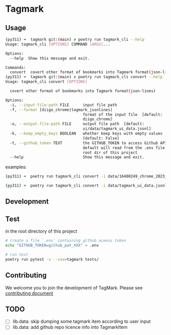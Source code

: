 # Tagmark

## Usage

```bash
(py311) ➜  tagmark git:(main) ✗ poetry run tagmark_cli --help                                      
Usage: tagmark_cli [OPTIONS] COMMAND [ARGS]...

Options:
  --help  Show this message and exit.

Commands:
  convert  covert other format of bookmarks into Tagmark format(json-lines)
(py311) ➜  tagmark git:(main) ✗ poetry run tagmark_cli convert --help
Usage: tagmark_cli convert [OPTIONS]

  covert other format of bookmarks into Tagmark format(json-lines)

Options:
  -i, --input-file-path FILE      input file path
  -f, --format [diigo_chrome|tagmark_jsonlines]
                                  format of the input file  [default:
                                  diigo_chrome]
  -o, --output-file-path FILE     output file path  [default:
                                  ui/data/tagmark_ui_data.jsonl]
  -k, --keep_empty_keys BOOLEAN   whether keep keys with empty values
                                  [default: False]
  -t, --github_token TEXT         the GITHUB_TOKEN to access Github API,
                                  default will read from the .env file of the
                                  root dir of this project
  --help                          Show this message and exit.
```

examples:

```bash
(py311) ➜  poetry run tagmark_cli convert -i data/16400249_chrome_2023_04_24_0a65e.html -f diigo_chrome

(py311) ➜  poetry run tagmark_cli convert -i data/tagmark_ui_data.jsonl -f tagmark_jsonlines
```

## Development

## Test

in the root directory of this project

```bash
# create a file `.env` containing github aceess token
echo "GITHUB_TOKEN=github_pat_XXX" > .env

# run test
poetry run pytest -v --cov=tagmark tests/
```

## Contributing

We welcome you to join the development of TagMark. Please see [contributing document][contributing-document-url]

## TODO

* [ ] lib.data: skip dumping some tagmark item according to user input
* [ ] lib.data: add github repo licence info into TagmarkItem

[contributing-document-url]: https://github.com/pwnfan/tagmark/blob/main/.github/CONTRIBUTING.md
